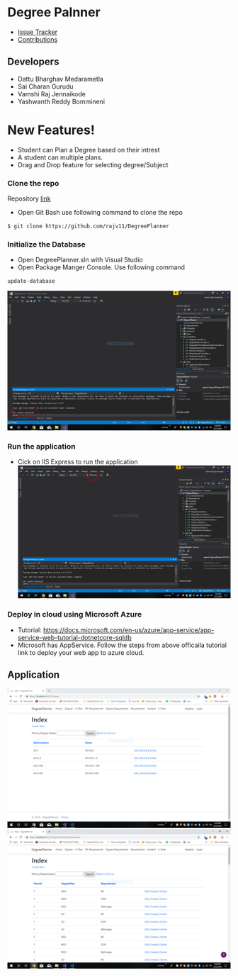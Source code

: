 # Degree Palnner
- [Issue Tracker](https://github.com/rajv11/DegreePlanner/issues)
- [Contributions](https://github.com/rajv11/DegreePlanner/graphs/contributors)
## Developers

  - Dattu Bharghav Medarametla
  - Sai Charan Gurudu
  - Vamshi Raj Jennaikode
  - Yashwanth Reddy Bommineni

# New Features!

  - Student can Plan a Degree based on their intrest
  - A student can multiple plans.
  - Drag and Drop feature for selecting degree/Subject

### Clone the repo
Repository [link](https://github.com/rajv11/DegreePlanner)
 - Open Git Bash use following command to clone the repo
 ```sh
 $ git clone https://github.com/rajv11/DegreePlanner
```
 
### Initialize the Database
- Open DegreePlanner.sln with Visual Studio 
- Open Package Manger Console. Use following command
 ```sh
update-database
```
![](https://github.com/rajv11/DegreePlanner/blob/master/Docs/PM.PNG)
### Run the application
- Cick on IIS Express to run the application
![](https://github.com/rajv11/DegreePlanner/blob/master/Docs/run.PNG)

### Deploy in cloud using Microsoft Azure
- Tutorial: https://docs.microsoft.com/en-us/azure/app-service/app-service-web-tutorial-dotnetcore-sqldb
- Microsoft has AppService. Follow the steps from above officaila tutorial link to deploy your web app to azure cloud.

## Application
![](https://github.com/rajv11/DegreePlanner/blob/master/Docs/demo.PNG)
![](https://github.com/rajv11/DegreePlanner/blob/master/Docs/demo1.PNG)

